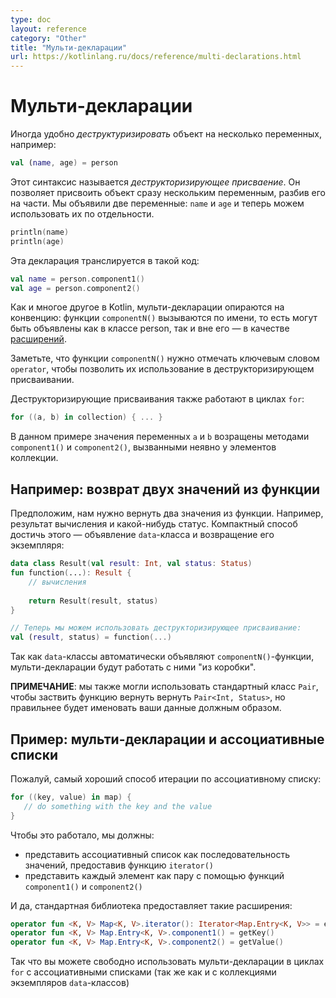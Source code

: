 ```yaml
---
type: doc
layout: reference
category: "Other"
title: "Мульти-декларации"
url: https://kotlinlang.ru/docs/reference/multi-declarations.html
---
```


<!--# Destructuring Declarations-->
<!--Переведено с опорой на статью JetBrains: https://habrahabr.ru/company/JetBrains/blog/152126/-->

# Мульти-декларации
<!--Sometimes it is convenient to _destructure_ an object into a number of variables, for example:-->
Иногда удобно _деструктуризировать_ объект на несколько переменных, например:

``` kotlin
val (name, age) = person 
```

<!--This syntax is called a _destructuring declaration_. A destructuring declaration creates multiple variables at once.
We have declared two new variables: `name` and `age`, and can use them independently:-->
Этот синтаксис называется _деструкторизирующее присваение_. Он позволяет присвоить объект сразу нескольким 
переменным, разбив его на части. Мы объявили две переменные: `name` и `age` и теперь можем использовать их по отдельности.
 
``` kotlin
println(name)
println(age)
```

<!--A destructuring declaration is compiled down to the following code:-->
Эта декларация транслируется в такой код:

``` kotlin
val name = person.component1()
val age = person.component2()
```

<!--The `component1()` and `component2()` functions are another example of the _principle of conventions_ widely used in Kotlin 
(see operators like `+` and `*`, *for*{: .keyword }-loops etc.). 
Anything can be on the right-hand side of a destructuring declaration, as long as the required number of component functions can be called on it.
And, of course, there can be `component3()` and `component4()` and so on.-->
Как и многое другое в Kotlin, мульти-декларации опираются на конвенцию: функции `componentN()` вызываются по имени, 
то есть могут быть объявлены как в классе person, так и вне его — в качестве [расширений](extensions.html). 

<!--Note that the `componentN()` functions need to be marked with the `operator` 
keyword to allow using them in a destructuring declaration.-->
Заметьте, что функции `componentN()` нужно отмечать ключевым словом `operator`, чтобы позволить их использование в деструкторизирующем присваивании.

<!--Destructuring declarations also work in *for*{: .keyword }-loops: when you say-->
Деструкторизирующие присваивания также работают в циклах `for`:

``` kotlin
for ((a, b) in collection) { ... }
```

<!--Variables `a` and `b` get the values returned by `component1()` and `component2()` called on elements of the collection.-->
В данном примере значения переменных `a` и `b` возращены методами `component1()` и `component2()`, вызванными неявно у элементов коллекции. 

<!--## Example: Returning Two Values from a Function-->
## Например: возврат двух значений из функции 
 
<!--Let's say we need to return two things from a function. For example, a result object and a status of some sort.
A compact way of doing this in Kotlin is to declare a [_data class_](data-classes.html) and return its instance:-->
Предположим, нам нужно вернуть два значения из функции. Например, результат вычисления и какой-нибудь статус.
Компактный способ достичь этого — объявление `data`-класса и возвращение его экземпляря:

``` kotlin
data class Result(val result: Int, val status: Status)
fun function(...): Result {
    // вычисления
    
    return Result(result, status)
}

// Теперь мы можем использовать деструкторизирующее присваивание:
val (result, status) = function(...)
```

<!--Since data classes automatically declare `componentN()` functions, destructuring declarations work here.-->
Так как `data`-классы автоматически объявляют `componentN()`-функции, мульти-декларации будут работать с ними "из коробки".

<!--**NOTE**: we could also use the standard class `Pair` and have `function()` return `Pair<Int, Status>`, 
but it's often better to have your data named properly.-->
**ПРИМЕЧАНИЕ**: мы также могли использовать стандартный класс `Pair`, чтобы заствить функцию вернуть вернуть `Pair<Int, Status>`,
но правильнее будет именовать ваши данные должным образом.

<!--## Example: Destructuring Declarations and Maps-->
## Пример: мульти-декларации и ассоциативные списки

<!--Probably the nicest way to traverse a map is this:-->
Пожалуй, самый хороший способ итерации по ассоциативному списку:

``` kotlin
for ((key, value) in map) {
   // do something with the key and the value
}
```

<!--To make this work, we should -->
Чтобы это работало, мы должны:

<!--* present the map as a sequence of values by providing an `iterator()` function,
* present each of the elements as a pair by providing functions `component1()` and `component2()`.-->
* представить ассоциативный список как последовательность значений, предоставив функцию `iterator()`
* представить каждый элемент как пару с помощью функций `component1()` и `component2()`
  
<!--And indeed, the standard library provides such extensions:-->
И да, стандартная библиотека предоставляет такие расширения:

``` kotlin
operator fun <K, V> Map<K, V>.iterator(): Iterator<Map.Entry<K, V>> = entrySet().iterator()
operator fun <K, V> Map.Entry<K, V>.component1() = getKey()
operator fun <K, V> Map.Entry<K, V>.component2() = getValue()
```  
  
<!--So you can freely use destructuring declarations in *for*{: .keyword }-loops with maps (as well as collections of data class instances etc).-->
Так что вы можете свободно использовать мульти-декларации в циклах `for` с ассоциативными списками (так же как и с коллекциями экземпляров `data`-классов)
